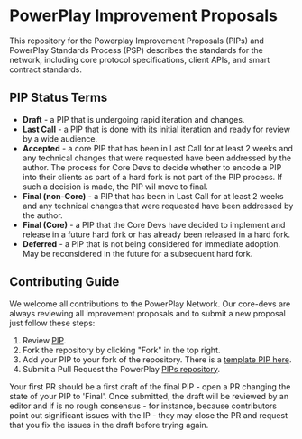 # PowerPlay Improvement Proposals
This repository for the Powerplay Improvement Proposals (PIPs) and PowerPlay Standards Process (PSP) describes the  standards for the network, including core protocol specifications, client APIs, and smart contract standards.

## PIP Status Terms
* **Draft** - a PIP that is undergoing rapid iteration and changes.
* **Last Call** - a PIP that is done with its initial iteration and ready for review by a wide audience.
* **Accepted** - a core PIP that has been in Last Call for at least 2 weeks and any technical changes that were requested have been addressed by the author. The process for Core Devs to decide whether to encode a PIP into their clients as part of a hard fork is not part of the PIP process. If such a decision is made, the PIP wil move to final.
* **Final (non-Core)** - a PIP that has been in Last Call for at least 2 weeks and any technical changes that were requested have been addressed by the author.
* **Final (Core)** - a PIP that the Core Devs have decided to implement and release in a future hard fork or has already been released in a hard fork. 
* **Deferred** - a PIP that is not being considered for immediate adoption. May be reconsidered in the future for a subsequent hard fork.

## Contributing Guide

We welcome all contributions to the PowerPlay Network. Our core-devs are always reviewing all improvement proposals and to submit a new proposal just follow these steps:

 1. Review [PIP](PIPs/pip.md).
 2. Fork the repository by clicking "Fork" in the top right.
 3. Add your PIP to your fork of the repository. There is a [template PIP here](pip-template.md).
 4. Submit a Pull Request the PowerPlay [PIPs repository](https://github.com/playmakerchain/PIPs).

Your first PR should be a first draft of the final PIP - open a PR changing the state of your PIP to 'Final'. Once submitted, the draft will be reviewed by an editor and if is no rough consensus - for instance, because contributors point out significant issues with the IP - they may close the PR and request that you fix the issues in the draft before trying again.
